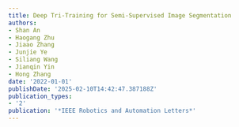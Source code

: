 ```yaml
---
title: Deep Tri-Training for Semi-Supervised Image Segmentation
authors:
- Shan An
- Haogang Zhu
- Jiaao Zhang
- Junjie Ye
- Siliang Wang
- Jianqin Yin
- Hong Zhang
date: '2022-01-01'
publishDate: '2025-02-10T14:42:47.387188Z'
publication_types:
- '2'
publication: '*IEEE Robotics and Automation Letters*'
---
```

